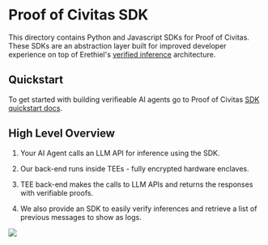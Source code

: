# Proof of Civitas SDK

This directory contains Python and Javascript SDKs for Proof of Civitas. These SDKs are an abstraction layer built for improved developer experience on top of Erethiel's [verified inference](/verified-inference/) architecture.

## Quickstart
To get started with building verifieable AI agents go to Proof of Civitas [SDK quickstart docs](https://erethiel.gitbook.io/erethiel).


## High Level Overview
1. Your AI Agent calls an LLM API for inference using the SDK.

2. Our back-end runs inside TEEs - fully encrypted hardware enclaves.

3. TEE back-end makes the calls to LLM APIs and returns the responses with verifiable proofs. 

4. We also provide an SDK to easily verify inferences and retrieve a list of previous messages to show as logs.

![](/assets/SDK.png)


